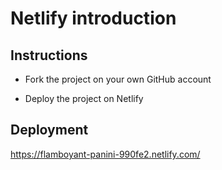 # Netlify introduction

## Instructions

* Fork the project on your own GitHub account

* Deploy the project on Netlify

## Deployment

https://flamboyant-panini-990fe2.netlify.com/
